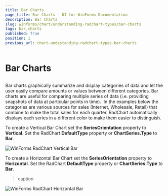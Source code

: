 ```yaml
---
title: Bar Charts
page_title: Bar Charts - UI for WinForms Documentation
description: Bar Charts
slug: winforms/chart/understanding-radchart-types/bar-charts
tags: bar,charts
published: True
position: 1
previous_url: chart-undestanding-radchart-types-bar-charts
---
```


# Bar Charts



## 

Bar charts graphically summarize and display categories of data and let the user easily compare amounts or values between different categories. Bar charts are useful for comparing multiple series of data (i.e. providing snapshots of data at particular points in time).  In the examples below the categories are various sources for sales (Internet, Wholesale, Retail) that combine to make the total sales for each quarter. RadChart automatically displays each series in a different color to make them easier to distinguish.

To create a Vertical Bar Chart set the __SeriesOrientation__ property to __Vertical__. Set the RadChart __DefaultType__ property or __ChartSeries.Type__ to __Bar__.

![WinForms RadChart Vertical Bar](images/chart-undestanding-radchart-types-bar-charts001.png)

To create a Horizontal Bar Chart set the __SeriesOrientation__ property to __Horizontal__. Set the RadChart __DefaultType__ property or __ChartSeries.Type__ to __Bar__.
>caption 

![WinForms RadChart Horizontal Bar](images/chart-undestanding-radchart-types-bar-charts002.png)
